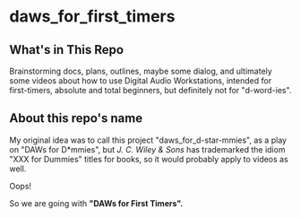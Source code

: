 
# daws_for_first_timers

## What's in This Repo

Brainstorming docs, plans, outlines, maybe some dialog, and ultimately some
videos about how to use Digital Audio Workstations, intended for first-timers,
absolute and total beginners, but definitely not for "d-word-ies".

## About this repo's name

My original idea was to call this project "daws_for_d-star-mmies", as a play on
"DAWs for D*mmies", but *J. C. Wiley & Sons* has trademarked the idiom "XXX for Dummies"
titles for books, so it would probably apply to videos as well.

Oops!

So we are going with **"DAWs for First Timers".**

